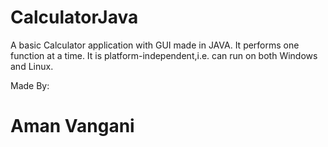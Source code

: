 # CalculatorJava
A basic Calculator application with GUI made in JAVA. It performs one function at a time. It is platform-independent,i.e. can run on both Windows and Linux.</p>
Made By:
# Aman Vangani
